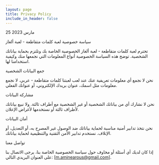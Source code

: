 ```yaml
---
layout: page
title: Privacy Policy
include_in_header: false
---
```


25 مارس 2023

سياسة خصوصية لعبة كلمات متقاطعة - لعبة ألغاز 

تحترم لعبة كلمات متقاطعة - لعبة ألغاز الخصوصية الخاصة بك وتلتزم بحماية بياناتك الشخصية. توضح هذه السياسة الخصوصية أنواع المعلومات التي نجمعها منك وكيفية استخدامنا لها.

جمع البيانات الشخصية

نحن لا نجمع أي معلومات تعريفية عنك عند لعب لعبتنا كلمات متقاطعة - عربي. لا نجمع معلومات مثل اسمك، عنوان بريدك الإلكتروني، أو عنوانك الفعلي.

مشاركة البيانات

نحن لا نشارك أي من بياناتك الشخصية أو غير الشخصية مع أطراف ثالثة. ولا نبيع بياناتك لأطراف ثالثة أو نستخدمها لأغراض الإعلان.

أمان البيانات

نحن نتخذ تدابير أمنية مناسبة لحماية بياناتك ضد الوصول غير المصرح به، أو التعديل، أو الإتلاف. نستخدم تدابير الأمن التقنية والتنظيمية لحماية بياناتك.

تواصل معنا

إذا كان لديك أي أسئلة أو مخاوف حول سياسة الخصوصية الخاصة بنا، يرجى الاتصال بنا على العنوان البريدي التالي: [m.aminearous@gmail.com].
